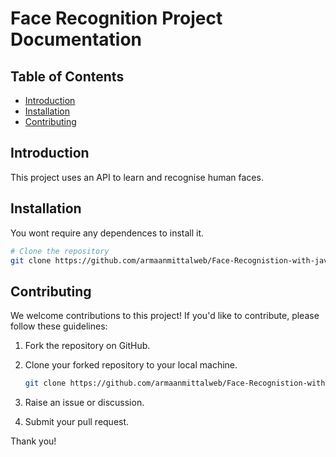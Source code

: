 # Face Recognition Project Documentation

## Table of Contents
- [Introduction](#introduction)
- [Installation](#installation)
- [Contributing](#contributing)

## Introduction
This project uses an API to learn and recognise human faces.

## Installation
You wont require any dependences to install it.

```bash
# Clone the repository
git clone https://github.com/armaanmittalweb/Face-Recognistion-with-javascript.git
```
## Contributing

We welcome contributions to this project! If you'd like to contribute, please follow these guidelines:

1. Fork the repository on GitHub.

2. Clone your forked repository to your local machine.

   ```bash
   git clone https://github.com/armaanmittalweb/Face-Recognistion-with-javascript.git
   ```
3. Raise an issue or discussion.
4. Submit your pull request.

Thank you!
